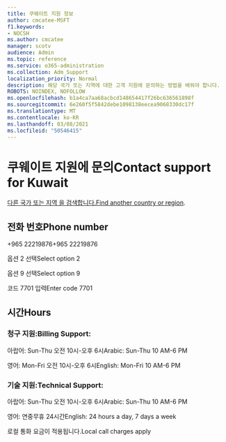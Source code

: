 ```yaml
---
title: 쿠웨이트 지원 정보
author: cmcatee-MSFT
f1.keywords:
- NOCSH
ms.author: cmcatee
manager: scotv
audience: Admin
ms.topic: reference
ms.service: o365-administration
ms.collection: Adm_Support
localization_priority: Normal
description: 해당 국가 또는 지역에 대한 고객 지원에 문의하는 방법을 배워야 합니다.
ROBOTS: NOINDEX, NOFOLLOW
ms.openlocfilehash: b1a4ca7aa68acbcd148654417f26bc636561898f
ms.sourcegitcommit: 6e260f5f5842debe1098138eecea9068330dc17f
ms.translationtype: MT
ms.contentlocale: ko-KR
ms.lasthandoff: 03/08/2021
ms.locfileid: "50546415"
---
```

# <a name="contact-support-for-kuwait"></a><span data-ttu-id="006bd-103">쿠웨이트 지원에 문의</span><span class="sxs-lookup"><span data-stu-id="006bd-103">Contact support for Kuwait</span></span>

<span data-ttu-id="006bd-104">[다른 국가 또는 지역 을 검색합니다.](../contact-support-for-business-products.md)</span><span class="sxs-lookup"><span data-stu-id="006bd-104">[Find another country or region](../contact-support-for-business-products.md).</span></span>

## <a name="phone-number"></a><span data-ttu-id="006bd-105">전화 번호</span><span class="sxs-lookup"><span data-stu-id="006bd-105">Phone number</span></span>
<span data-ttu-id="006bd-106">+965 22219876</span><span class="sxs-lookup"><span data-stu-id="006bd-106">+965 22219876</span></span>

<span data-ttu-id="006bd-107">옵션 2 선택</span><span class="sxs-lookup"><span data-stu-id="006bd-107">Select option 2</span></span>

<span data-ttu-id="006bd-108">옵션 9 선택</span><span class="sxs-lookup"><span data-stu-id="006bd-108">Select option 9</span></span>

<span data-ttu-id="006bd-109">코드 7701 입력</span><span class="sxs-lookup"><span data-stu-id="006bd-109">Enter code 7701</span></span>

## <a name="hours"></a><span data-ttu-id="006bd-110">시간</span><span class="sxs-lookup"><span data-stu-id="006bd-110">Hours</span></span>
### <a name="billing-support"></a><span data-ttu-id="006bd-111">청구 지원:</span><span class="sxs-lookup"><span data-stu-id="006bd-111">Billing Support:</span></span>

<span data-ttu-id="006bd-112">아랍어: Sun-Thu 오전 10시-오후 6시</span><span class="sxs-lookup"><span data-stu-id="006bd-112">Arabic: Sun-Thu 10 AM-6 PM</span></span>

<span data-ttu-id="006bd-113">영어: Mon-Fri 오전 10시-오후 6시</span><span class="sxs-lookup"><span data-stu-id="006bd-113">English: Mon-Fri 10 AM-6 PM</span></span>

### <a name="technical-support"></a><span data-ttu-id="006bd-114">기술 지원:</span><span class="sxs-lookup"><span data-stu-id="006bd-114">Technical Support:</span></span>

<span data-ttu-id="006bd-115">아랍어: Sun-Thu 오전 10시-오후 6시</span><span class="sxs-lookup"><span data-stu-id="006bd-115">Arabic: Sun-Thu 10 AM-6 PM</span></span>

<span data-ttu-id="006bd-116">영어: 연중무휴 24시간</span><span class="sxs-lookup"><span data-stu-id="006bd-116">English: 24 hours a day, 7 days a week</span></span>

<span data-ttu-id="006bd-117">로컬 통화 요금이 적용됩니다.</span><span class="sxs-lookup"><span data-stu-id="006bd-117">Local call charges apply</span></span>

